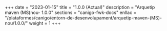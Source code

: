 +++
date        = "2023-01-15"
title       = "1.0.0 (Actual)"
description = "Arquetip maven (MS)nou- 1.0.0"
sections    = "canigo-fwk-docs"
enllac		= "/plataformes/canigo/entorn-de-desenvolupament/arquetip-maven-(MS)-nou/1.0.0/"
weight		= 1
+++
